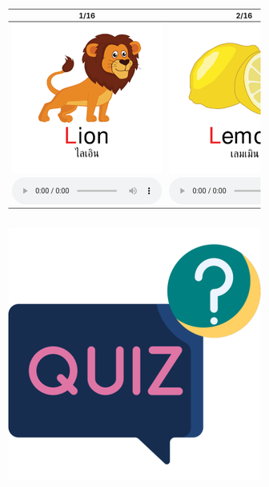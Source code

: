 <div class="carrousel">


|1/16|2/16|3/16|4/16|5/16|6/16|7/16|8/16|9/16|10/16|11/16|12/16|13/16|14/16|15/16|16/16|
| :----: | :----: | :----: | :----: | :----: | :----: | :----: | :----: | :----: | :----: | :----: | :----: | :----: | :----: | :----: | :----: |
|![](/media/img/L-M-N/lion.svg)|![](/media/img/L-M-N/lemon.svg)|![](/media/img/L-M-N/lollipop.svg)|![](/media/img/L-M-N/laugh.svg)|![](/media/img/L-M-N/lotus.svg)|![](/media/img/L-M-N/mouse.svg)|![](/media/img/L-M-N/mango.svg)|![](/media/img/L-M-N/mother.svg)|![](/media/img/L-M-N/mushroom.svg)|![](/media/img/L-M-N/moon.svg)|![](/media/img/L-M-N/milk.svg)|![](/media/img/L-M-N/Notebook.svg)|![](/media/img/L-M-N/Nine.svg)|![](/media/img/L-M-N/Noodles.svg)|![](/media/img/L-M-N/Night.svg)|![](/media/img/L-M-N/Neck.svg)|
|![](/media/audio/lion.mp3)|![](/media/audio/lemon.mp3)|![](/media/audio/lollipop.mp3)|![](/media/audio/laugh.mp3)|![](/media/audio/lotus.mp3)|![](/media/audio/mouse.mp3)|![](/media/audio/mango.mp3)|![](/media/audio/mother.mp3)|![](/media/audio/mushroom.mp3)|![](/media/audio/moon.mp3)|![](/media/audio/milk.mp3)|![](/media/audio/Notebook.mp3)|![](/media/audio/Nine.mp3)|![](/media/audio/Noodles.mp3)|![](/media/audio/Night.mp3)|![](/media/audio/Neck.mp3)|

</div>



# ![icon](/media/icons/quiz.svg) 

